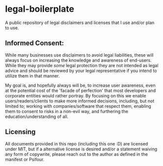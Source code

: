 # legal-boilerplate
A public repository of legal disclaimers and licenses that I use and/or plan to use.

## Informed Consent:

While many businesses use disclaimers to avoid legal liabilities, these will always focus on increasing the knowledge and awareness of end-users. While they may provide *some* legal protection they are not intended as legal advice and should be reviewed by your legal representative if you intend to utilize them in that manner.

My goal is, and hopefully always will be, to increase user awareness, even at the potential cost of the 'facade of perfection' that most developers and corporate entities would rather portray. By focusing on this we enable users/readers/clients to make more informed decisions, including, but not limited to; working with companies/software that respect them, enabling them to consent to risks in a non-evil way, and furthering the education/understanding of all.

## Licensing

All documents provided in this repo (including this one :D) are licensed under MIT, but if a alternative license is desired and/or a statement waiving any form of copywrite, please reach out to the author as defined in the manifest or Psifour.